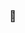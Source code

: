 ### <title> Olá sou Weslei </title> 👋

<!--
**WesleiH3/WesleiH3** is a ✨ _special_ ✨ repository because its `README.md` (this file) appears on your GitHub profile.

Here are some ideas to get you started:

- 🔭 I’m currently working on ...
- 🌱 I’m currently learning ...
- 👯 I’m looking to collaborate on ...
- 🤔 I’m looking for help with ...
- 💬 Ask me about ...
- 📫 How to reach me: ...
- 😄 Pronomes:Ele, Dele ...
- ⚡ Curiosidade: Vou fazer um jogo sozinho  ...
-->
